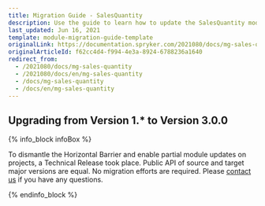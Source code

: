 ```yaml
---
title: Migration Guide - SalesQuantity
description: Use the guide to learn how to update the SalesQuantity module.
last_updated: Jun 16, 2021
template: module-migration-guide-template
originalLink: https://documentation.spryker.com/2021080/docs/mg-sales-quantity
originalArticleId: f62cc4d4-f994-4e3a-8924-6788236a1640
redirect_from:
  - /2021080/docs/mg-sales-quantity
  - /2021080/docs/en/mg-sales-quantity
  - /docs/mg-sales-quantity
  - /docs/en/mg-sales-quantity
---
```


## Upgrading from Version 1.* to Version 3.0.0

{% info_block infoBox %}

To dismantle the Horizontal Barrier and enable partial module updates on projects, a Technical Release took place. Public API of source and target major versions are equal. No migration efforts are required. Please [contact us](https://spryker.com/en/support/) if you have any questions.

{% endinfo_block %}
